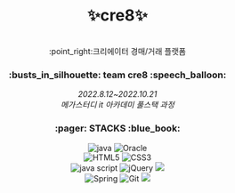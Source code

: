 <div align=center>
<h1>✨cre8✨</h1>
<br>
:point_right:크리에이터 경매/거래 플랫폼
</div>

<div align=center>
<h3>:busts_in_silhouette: team cre8 :speech_balloon:</h3>

<i>
2022.8.12~2022.10.21 <br>
메가스터디 it 아카데미 풀스택 과정

</i>
</div>

<div align=center>
<h3>:pager: STACKS :blue_book:</h3>
</div>

<div align=center> 
<img alt="java" src="https://img.shields.io/badge/JAVA-007396?style=for-the-badge&logo=&logoColor=white">  
<img alt="Oracle" src="https://img.shields.io/badge/Oracle-F80000?style=for-the-badge&logo=Oracle&logoColor=white">
<br>
<img alt="HTML5" src="https://img.shields.io/badge/HTML5-E34F26?style=for-the-badge&logo=HTML5&logoColor=white">
<img alt="CSS3" src="https://img.shields.io/badge/CSS3-1572B6?style=for-the-badge&logo=CSS3&logoColor=white">
<br>
<img alt="java script" src="https://img.shields.io/badge/JAVA Script-F7DF1E?style=for-the-badge&logo=javascript&logoColor=white">
<img alt="jQuery"src="https://img.shields.io/badge/jQuery-0769AD?style=for-the-badge&logo=jQuery&logoColor=white">
<img src="https://img.shields.io/badge/bootstrap-7952B3?style=for-the-badge&logo=bootstrap&logoColor=white">
<br>
<img alt="Spring"src="https://img.shields.io/badge/Spring-6DB33F?style=for-the-badge&logo=Spring&logoColor=white">
<img alt="Git"src="https://img.shields.io/badge/Git-F05032?style=for-the-badge&logo=Git&logoColor=white">
<img src="https://img.shields.io/badge/github-181717?style=for-the-badge&logo=github&logoColor=white">
<br>

</div>
